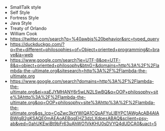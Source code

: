 * SmallTalk style
* Self Style
* Fortress Style
* Java Style
* Treaty of Orlando
* William Cook
* <https://twitter.com/search?q=%40awbjs%20behavior&src=typed_query>
* <https://duckduckgo.com/?q=the+different+philosophies+of+Object+oriented+programming&t=brave&ia=web>
* https://www.google.com/search?ie=UTF-8&oe=UTF-8&q=object+oriented+philosophy&btnG=&domains=http%3A%2F%2Flambda-the-ultimate.org&sitesearch=http%3A%2F%2Flambda-the-ultimate.org
* https://www.google.com/search?domains=http%3A%2F%2Flambda-the-ultimate.org&ei=xaEJYMHANY6r5wLN2LSwBQ&q=OOP+philosophy+site%3Ahttp%3A%2F%2Flambda-the-ultimate.org&oq=OOP+philosophy+site%3Ahttp%3A%2F%2Flambda-the-ultimate.org&gs_lcp=CgZwc3ktYWIQA1CQsAFYuLIBYPC1AWgAcAB4AIABWIgB2gKSAQE0mAEAoAEBqgEHZ3dzLXdpesABAQ&sclient=psy-ab&ved=0ahUKEwiBt9bFr63uAhWO1VkKHU0sDVYQ4dUDCA0&uact=5
